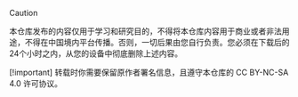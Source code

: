 > [!caution] 
> 本仓库发布的内容仅用于学习和研究目的，不得将本仓库内容用于商业或者非法用途，不得在中国境内平台传播。否则，一切后果由您自行负责。您必须在下载后的24个小时之内，从您的设备中彻底删除上述内容。
>
> [!important] 
> 转载时你需要保留原作者署名信息，且遵守本仓库的 CC BY-NC-SA 4.0 许可协议。
